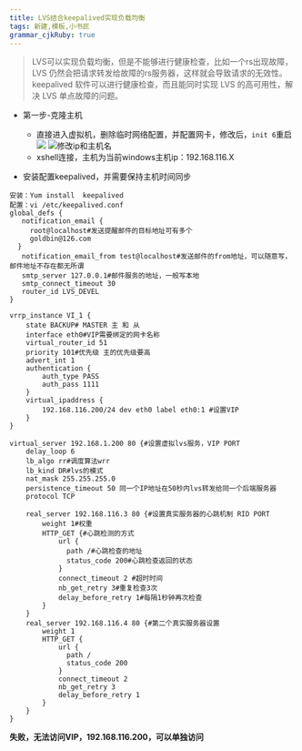 ```yaml
---
title: LVS结合keepalived实现负载均衡
tags: 新建,模板,小书匠
grammar_cjkRuby: true
---
```


>LVS可以实现负载均衡，但是不能够进行健康检查，比如一个rs出现故障，LVS 仍然会把请求转发给故障的rs服务器，这样就会导致请求的无效性。keepalived 软件可以进行健康检查，而且能同时实现 LVS 的高可用性，解决 LVS 单点故障的问题。

* 第一步-克隆主机
	* 直接进入虚拟机，删除临时网络配置，并配置网卡，修改后，`init 6`重启
	![][1]
	![修改ip和主机名][2]
	* xshell连接，主机为当前windows主机ip：192.168.116.X

* 安装配置keepalived，并需要保持主机时间同步

``` stylus
安装：Yum install  keepalived
配置：vi /etc/keepalived.conf
global_defs {
   notification_email {
     root@localhost#发送提醒邮件的目标地址可有多个
     goldbin@126.com
  }
   notification_email_from test@localhost#发送邮件的from地址，可以随意写，邮件地址不存在都无所谓
   smtp_server 127.0.0.1#邮件服务的地址，一般写本地
   smtp_connect_timeout 30
   router_id LVS_DEVEL
}

vrrp_instance VI_1 {
    state BACKUP# MASTER 主 和 从 
    interface eth0#VIP需要绑定的网卡名称
    virtual_router_id 51
    priority 101#优先级 主的优先级要高
    advert_int 1
    authentication {
        auth_type PASS
        auth_pass 1111
    }
    virtual_ipaddress {
        192.168.116.200/24 dev eth0 label eth0:1 #设置VIP
    }
}

virtual_server 192.168.1.200 80 {#设置虚拟lvs服务，VIP PORT
    delay_loop 6
    lb_algo rr#调度算法wrr
    lb_kind DR#lvs的模式
    nat_mask 255.255.255.0
    persistence_timeout 50 同一个IP地址在50秒内lvs转发给同一个后端服务器
    protocol TCP

    real_server 192.168.116.3 80 {#设置真实服务器的心跳机制 RID PORT
        weight 1#权重
        HTTP_GET {#心跳检测的方式
            url {
              path /#心跳检查的地址
              status_code 200#心跳检查返回的状态
            }
            connect_timeout 2 #超时时间
            nb_get_retry 3#重复检查3次
            delay_before_retry 1#每隔1秒钟再次检查
        }
    }
    real_server 192.168.116.4 80 {#第二个真实服务器设置
        weight 1
        HTTP_GET {
            url {
              path /
              status_code 200
            }
            connect_timeout 2 
            nb_get_retry 3
            delay_before_retry 1
        }
    }
}

```


**失败，无法访问VIP，192.168.116.200，可以单独访问**
	


  [1]: http://osiy4s0ad.bkt.clouddn.com/soundblog/1521603644365.jpg
  [2]: http://osiy4s0ad.bkt.clouddn.com/soundblog/1521603961594.jpg
